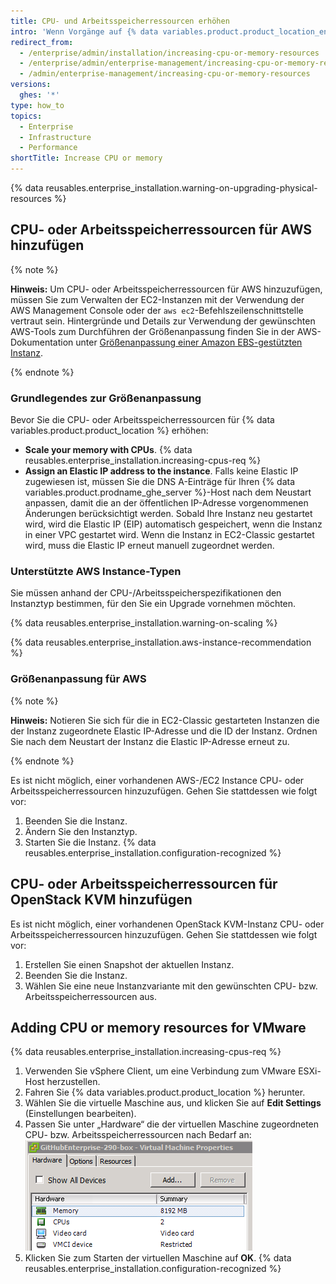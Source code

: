 ```yaml
---
title: CPU- und Arbeitsspeicherressourcen erhöhen
intro: 'Wenn Vorgänge auf {% data variables.product.product_location_enterprise %} langsam sind, müssen Sie ggf. CPU- oder Arbeitsspeicherressourcen hinzufügen.'
redirect_from:
  - /enterprise/admin/installation/increasing-cpu-or-memory-resources
  - /enterprise/admin/enterprise-management/increasing-cpu-or-memory-resources
  - /admin/enterprise-management/increasing-cpu-or-memory-resources
versions:
  ghes: '*'
type: how_to
topics:
  - Enterprise
  - Infrastructure
  - Performance
shortTitle: Increase CPU or memory
---
```


{% data reusables.enterprise_installation.warning-on-upgrading-physical-resources %}

## CPU- oder Arbeitsspeicherressourcen für AWS hinzufügen

{% note %}

**Hinweis:** Um CPU- oder Arbeitsspeicherressourcen für AWS hinzuzufügen, müssen Sie zum Verwalten der EC2-Instanzen mit der Verwendung der AWS Management Console oder der `aws ec2`-Befehlszeilenschnittstelle vertraut sein. Hintergründe und Details zur Verwendung der gewünschten AWS-Tools zum Durchführen der Größenanpassung finden Sie in der AWS-Dokumentation unter [Größenanpassung einer Amazon EBS-gestützten Instanz](https://docs.aws.amazon.com/AWSEC2/latest/UserGuide/ec2-instance-resize.html).

{% endnote %}

### Grundlegendes zur Größenanpassung

Bevor Sie die CPU- oder Arbeitsspeicherressourcen für {% data variables.product.product_location %} erhöhen:

- **Scale your memory with CPUs**. {% data reusables.enterprise_installation.increasing-cpus-req %}
- **Assign an Elastic IP address to the instance**. Falls keine Elastic IP zugewiesen ist, müssen Sie die DNS A-Einträge für Ihren {% data variables.product.prodname_ghe_server %}-Host nach dem Neustart anpassen, damit die an der öffentlichen IP-Adresse vorgenommenen Änderungen berücksichtigt werden. Sobald Ihre Instanz neu gestartet wird, wird die Elastic IP (EIP) automatisch gespeichert, wenn die Instanz in einer VPC gestartet wird. Wenn die Instanz in EC2-Classic gestartet wird, muss die Elastic IP erneut manuell zugeordnet werden.

### Unterstützte AWS Instance-Typen

Sie müssen anhand der CPU-/Arbeitsspeicherspezifikationen den Instanztyp bestimmen, für den Sie ein Upgrade vornehmen möchten.

{% data reusables.enterprise_installation.warning-on-scaling %}

{% data reusables.enterprise_installation.aws-instance-recommendation %}

### Größenanpassung für AWS

{% note %}

**Hinweis:** Notieren Sie sich für die in EC2-Classic gestarteten Instanzen die der Instanz zugeordnete Elastic IP-Adresse und die ID der Instanz. Ordnen Sie nach dem Neustart der Instanz die Elastic IP-Adresse erneut zu.

{% endnote %}

Es ist nicht möglich, einer vorhandenen AWS-/EC2 Instance CPU- oder Arbeitsspeicherressourcen hinzuzufügen. Gehen Sie stattdessen wie folgt vor:

1. Beenden Sie die Instanz.
2. Ändern Sie den Instanztyp.
3. Starten Sie die Instanz.
{% data reusables.enterprise_installation.configuration-recognized %}

## CPU- oder Arbeitsspeicherressourcen für OpenStack KVM hinzufügen

Es ist nicht möglich, einer vorhandenen OpenStack KVM-Instanz CPU- oder Arbeitsspeicherressourcen hinzuzufügen. Gehen Sie stattdessen wie folgt vor:

1. Erstellen Sie einen Snapshot der aktuellen Instanz.
2. Beenden Sie die Instanz.
3. Wählen Sie eine neue Instanzvariante mit den gewünschten CPU- bzw. Arbeitsspeicherressourcen aus.

## Adding CPU or memory resources for VMware

{% data reusables.enterprise_installation.increasing-cpus-req %}

1. Verwenden Sie vSphere Client, um eine Verbindung zum VMware ESXi-Host herzustellen.
2. Fahren Sie {% data variables.product.product_location %} herunter.
3. Wählen Sie die virtuelle Maschine aus, und klicken Sie auf **Edit Settings** (Einstellungen bearbeiten).
4. Passen Sie unter „Hardware“ die der virtuellen Maschine zugeordneten CPU- bzw. Arbeitsspeicherressourcen nach Bedarf an:![VMware-Einrichtungsressourcen](/assets/images/enterprise/vmware/vsphere-hardware-tab.png)
5. Klicken Sie zum Starten der virtuellen Maschine auf **OK**.
{% data reusables.enterprise_installation.configuration-recognized %}
